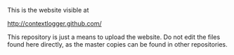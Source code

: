 This is the website visible at

  http://contextlogger.github.com/

This repository is just a means to upload the website. Do not edit the files found here directly, as the master copies can be found in other repositories.

